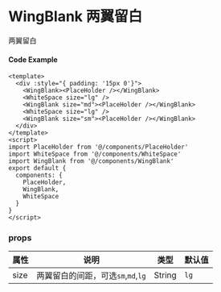 # WingBlank  两翼留白

两翼留白


#### Code Example
```vue
<template>
  <div :style="{ padding: '15px 0'}">
    <WingBlank><PlaceHolder /></WingBlank>
    <WhiteSpace size="lg" />
    <WingBlank size="md"><PlaceHolder /></WingBlank>
    <WhiteSpace size="lg" />
    <WingBlank size="sm"><PlaceHolder /></WingBlank>
  </div>
</template>
<script>
import PlaceHolder from '@/components/PlaceHolder'
import WhiteSpace from '@/components/WhiteSpace'
import WingBlank from '@/components/WingBlank'
export default {
  components: {
    PlaceHolder,
    WingBlank,
    WhiteSpace
  }
}
</script>

```
### props

| 属性 | 说明 | 类型 | 默认值 |
| --- | --- | --- | --- |
| size | 两翼留白的间距，可选`sm`,`md`,`lg` | String | `lg` |


<Demo url="https://ladybirddev.github.io/ui-nuclear-mobile-demo/#/wing-blank" />